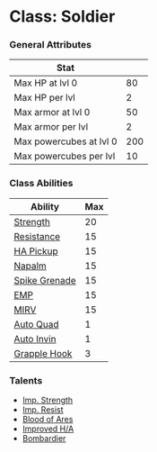 Class: Soldier
======

### General Attributes

| Stat                          |       |
| -------------                 | ---   |
| Max HP at lvl 0               | 80    |
| Max HP per lvl                | 2     |
| Max armor at lvl 0            | 50    |
| Max armor per lvl             | 2     |
| Max powercubes at lvl 0       | 200   |
| Max powercubes per lvl        | 10    |


### Class Abilities

|                   Ability                         | Max |
| -------------------------------------------       | --- |
| [Strength](../abilities/strength.md)              | 20  |
| [Resistance](../abilities/resistance.md)          | 15  |
| [HA Pickup](../abilities/ha_pickup.md)            | 15  |
| [Napalm](../abilities/napalm.md)                  | 15  |
| [Spike Grenade](../abilities/spike_grenade.md)    | 15  |
| [EMP](../abilities/emp.md)                        | 15  |
| [MIRV](../abilities/mirv.md)                      | 15  |
| [Auto Quad](../abilities/auto_quad.md)            | 1   |
| [Auto Invin](../abilities/auto_invin.md)          | 1   |
| [Grapple Hook](../abilities/grapple_hook.md)      | 3   |

### Talents
* [Imp. Strength](../talents/imp_strength.md)
* [Imp. Resist](../talents/imp_resist.md)
* [Blood of Ares](../talents/blood_of_ares.md)
* [Improved H/A](../talents/improved_ha.md)
* [Bombardier](../talents/bombardier.md)